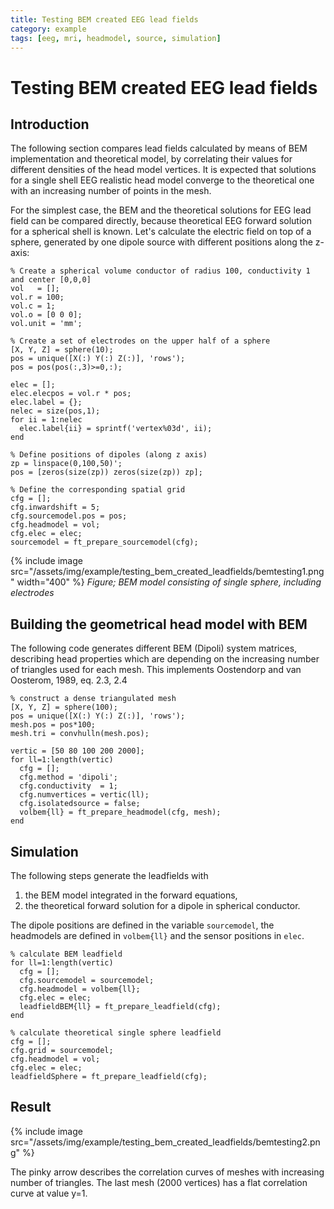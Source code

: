 ```yaml
---
title: Testing BEM created EEG lead fields
category: example
tags: [eeg, mri, headmodel, source, simulation]
---
```


# Testing BEM created EEG lead fields

## Introduction

The following section compares lead fields calculated by means of BEM implementation and theoretical model, by correlating their values for different densities of the head model vertices. It is expected that solutions for a single shell EEG realistic head model converge to the theoretical one with an increasing number of points in the mesh.

For the simplest case, the BEM and the theoretical solutions for EEG lead field can be compared directly, because theoretical EEG forward solution for a spherical shell is known. Let's calculate the electric field on top of a sphere, generated by one dipole source with different positions along the z-axis:

    % Create a spherical volume conductor of radius 100, conductivity 1 and center [0,0,0]
    vol   = [];
    vol.r = 100;
    vol.c = 1;
    vol.o = [0 0 0];
    vol.unit = 'mm';

    % Create a set of electrodes on the upper half of a sphere
    [X, Y, Z] = sphere(10);
    pos = unique([X(:) Y(:) Z(:)], 'rows');
    pos = pos(pos(:,3)>=0,:);

    elec = [];
    elec.elecpos = vol.r * pos;
    elec.label = {};
    nelec = size(pos,1);
    for ii = 1:nelec
      elec.label{ii} = sprintf('vertex%03d', ii);
    end

    % Define positions of dipoles (along z axis)
    zp = linspace(0,100,50)';
    pos = [zeros(size(zp)) zeros(size(zp)) zp];

    % Define the corresponding spatial grid
    cfg = [];
    cfg.inwardshift = 5;
    cfg.sourcemodel.pos = pos;
    cfg.headmodel = vol;
    cfg.elec = elec;
    sourcemodel = ft_prepare_sourcemodel(cfg);

{% include image src="/assets/img/example/testing_bem_created_leadfields/bemtesting1.png" width="400" %}
_Figure; BEM model consisting of single sphere, including electrodes_

## Building the geometrical head model with BEM

The following code generates different BEM (Dipoli) system matrices, describing head properties which are depending on the increasing number of triangles used for each mesh. This implements Oostendorp and van Oosterom, 1989, eq. 2.3, 2.4

    % construct a dense triangulated mesh
    [X, Y, Z] = sphere(100);
    pos = unique([X(:) Y(:) Z(:)], 'rows');
    mesh.pos = pos*100;
    mesh.tri = convhulln(mesh.pos);

    vertic = [50 80 100 200 2000];
    for ll=1:length(vertic)
      cfg = [];
      cfg.method = 'dipoli';
      cfg.conductivity  = 1;
      cfg.numvertices = vertic(ll);
      cfg.isolatedsource = false;
      volbem{ll} = ft_prepare_headmodel(cfg, mesh);
    end

## Simulation

The following steps generate the leadfields with

1. the BEM model integrated in the forward equations,
2. the theoretical forward solution for a dipole in spherical conductor.

The dipole positions are defined in the variable `sourcemodel`, the headmodels are defined in `volbem{ll}` and the sensor positions in `elec`.

    % calculate BEM leadfield
    for ll=1:length(vertic)
      cfg = [];
      cfg.sourcemodel = sourcemodel;
      cfg.headmodel = volbem{ll};
      cfg.elec = elec;
      leadfieldBEM{ll} = ft_prepare_leadfield(cfg);
    end

    % calculate theoretical single sphere leadfield
    cfg = [];
    cfg.grid = sourcemodel;
    cfg.headmodel = vol;
    cfg.elec = elec;
    leadfieldSphere = ft_prepare_leadfield(cfg);

## Result

{% include image src="/assets/img/example/testing_bem_created_leadfields/bemtesting2.png" %}

The pinky arrow describes the correlation curves of meshes with increasing number of triangles. The last mesh (2000 vertices) has a flat correlation curve at value y=1.
